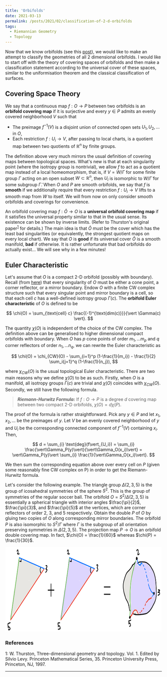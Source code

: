 ```yaml
---
title: 'Orbifolds'
date: 2021-03-13
permalink: /posts/2021/02/classification-of-2-d-orbifolds
tags:
  - Riemannian Geometry
  - Topology
---
```


Now that we know orbifolds (see this [post](/posts/2021/02/orbifolds)), we would like to make an attempt to classify the geometries of all 2 dimensional orbifolds. I would like to start off with the theory of covering spaces of orbifolds and then make a classification statement according to the universal cover of these spaces, similar to the uniformisation theorem and the classical classification of surfaces.

## Covering Space Theory

We say that a continuous map $f: O \to P$ between two orbifolds is an **orbifold covering map** if it is surjective and every $y \in P$ admits an evenly covered neighborhood $V$ such that
- The preimage $f^{-1}(V)$ is a disjoint union of connected open sets $U_1, U_2, \ldots$ in $O$,
- Each restriction $f: U_i \to V$, after passing to local charts, is a quotient map between two quotients of $\mathbb{R}^n$ by finite groups.

The definition above very much mirrors the usual definition of covering maps between topological spaces. What's new is that at each singularity point (where the isotropy group is nontrivial), we allow $f$ to act as a quotient map instead of a local homeomorphism, that is, if $V=W/\Gamma$ for some finite group $\Gamma$ acting on an open subset $W \subset \mathbb{R}^n$, then $U_i$ is isomorphic to $W/\tilde{\Gamma}$ for some subgroup $\tilde{\Gamma}$. When $O$ and $P$ are smooth orbifolds, we say that $f$ is **smooth** if we additionally require that every restriction $f: U_i \to V$ lifts to a smooth map from $W$ to itself. We will from now on only consider smooth orbifolds and coverings for convenience.

An orbifold covering map $f: \tilde{O} \to O$ is a **universal orbifold covering map** if it satisfies the universal property similar to that in the usual sense. Its existence can be shown by inverse limits. (Refer to Thurston's original paper<sup>[1](#fn1)</sup> for details.) The main idea is that $\tilde{O}$ must be the cover which has the least bad singularities (or equivalently, the strongest quotient maps on every local chart). We say that $O$ is **good** if its universal cover $\tilde{O}$ is a smooth manifold, **bad** if otherwise. It is rather unfortunate that bad orbifolds do actually exist... We will see why in a few minutes!

## Euler Characteristic

Let's assume that $O$ is a compact 2-D orbifold (possibly with boundary). Recall (from [here](/posts/2021/02/orbifolds)) that every singularity of $O$ must be either a cone point, a corner reflector, or a mirror boundary. Endow $O$ with a finite CW complex structure such that every singular point and mirror boundary is a cell, so that each cell $c$ has a well-defined isotropy group $\Gamma(c)$. The **orbifold Euler characteristic** of $O$ is defined to be

$$
\chi(O) = \sum_{\text{cell} c} \frac{(-1)^{\text{dim(c)}}}{\vert \Gamma(c) \vert}.
$$

The quantity $\chi(O)$ is independent of the choice of the CW complex. The definition above can be generalised to higher dimensional compact orbifolds with boundary. When $O$ has $p$ cone points of order $m_1, \ldots m_p$ and $q$ corner reflectors of order $n_1, \ldots n_q$, we can rewrite the Euler characteristic as

$$
\chi(O) = \chi_{CW}(O) - \sum_{i=1}^p (1-\frac{1}{m_i}) - \frac{1}{2} \sum_i{j=1}^q (1-\frac{1}{n_j}),
$$

where $\chi_{CW}(O)$ is the usual topological Euler characteristic. There are two main reasons why we define $\chi(O)$ to be as such. Firstly, when $O$ is a manifold, all isotropy groups $\Gamma(c)$ are trivial and $\chi(O)$ coincides with $\chi_{CW}(O)$. Secondly, we still have the following formula.

> **_Riemann-Hurwitz Formula:_** If $f: O \to P$ is a degree $d$ covering map between two compact $2$-D orbifolds, $\chi(O) = d \chi(P)$.

The proof of the formula is rather straightforward. Pick any $y \in P$ and let $x_1,x_2, \ldots$ be the preimages of $y$. Let $V$ be an evenly covered neighborhood of $y$ and $U_i$ be the corresponding connected component of $f^{-1}(V)$ containing $x_i$. Then,

$$
d = \sum_{i} \text{deg}(f\vert_{U_i}) = \sum_{i} \frac{\vert\Gamma_P(y)\vert}{\vert\Gamma_O(x_i)\vert} = \vert\Gamma_P(y)\vert \sum_{i} \frac{1}{\vert\Gamma_O(x_i)\vert}.
$$

We then sum the corresponding equation above over every cell on $P$ (given some reasonably fine CW complex on P) in order to get the Riemann-Hurwitz formula.

Let's consider the following example. The triangle group $\Delta(2,3,5)$ is the group of icosahedral symmetries of the sphere $S^2$. This is the group of symmetries of the regular soccer ball. The orbifold $O = S^2 / \Delta(2,3,5)$ is essentially a spherical triangle with interior angles $\frac{\pi}{2}$, $\frac{\pi}{3}$, and $\frac{\pi}{5}$ at the vertices, which are corner reflectors of order $2$, $3$, and $5$ respectively. Obtain the double $P$ of $O$ by gluing two copies of $O$ along corresponding mirror boundaries. The orbifold $P$ is also isomorphic to $S^2 / \Gamma$ where $\Gamma$ is the subgroup of all orientation preserving symmetries in $\Delta(2,3,5)$. The projection map $P \to O$ is an orbifold double covering map. In fact, $\chi(O) = \frac{1}{60}$ whereas $\chi(P) = \frac{1}{30}$.

<p align="center">
  <img src="/images/trianglegroup235.jpeg" width="555" height="270" />
</p>

### References

<a name="fn1">1</a>: W. Thurston, Three-dimensional geometry and topology. Vol. 1. Edited by Silvio Levy. Princeton Mathematical Series, 35. Princeton University Press, Princeton, NJ, 1997.   

---
